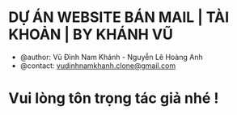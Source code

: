 # DỰ ÁN WEBSITE BÁN MAIL | TÀI KHOẢN | BY KHÁNH VŨ
* @author: Vũ Đình Nam Khánh - Nguyễn Lê Hoàng Anh
* @contact: vudinhnamkhanh.clone@gmail.com
# Vui lòng tôn trọng tác giả nhé !
